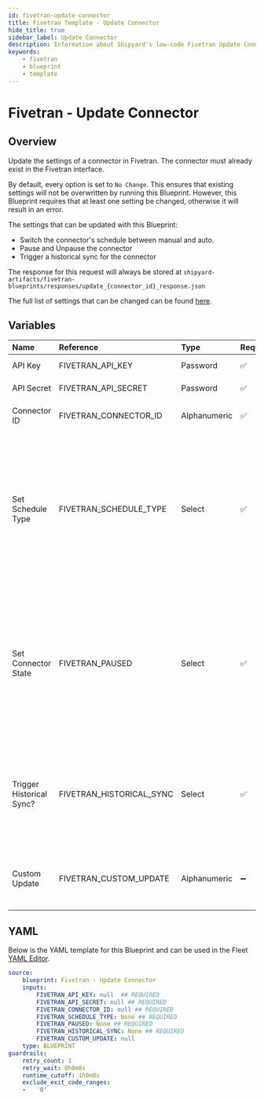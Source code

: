 ```yaml
---
id: fivetran-update-connector
title: Fivetran Template - Update Connector
hide_title: true
sidebar_label: Update Connector
description: Information about Shipyard's low-code Fivetran Update Connector blueprint. Update an existing connector's settings in Fivetran. Useful for pausing, setting manual schedules, or triggering historical syncs. 
keywords:
    - fivetran
    - blueprint
    - template
---
```


# Fivetran - Update Connector

## Overview
Update the settings of a connector in Fivetran. The connector must already exist in the Fivetran interface.

By default, every option is set to `No Change`. This ensures that existing settings will not be overwritten by running this Blueprint. However, this Blueprint requires that at least one setting be changed, otherwise it will result in an error.

The settings that can be updated with this Blueprint:
- Switch the connector's schedule between manual and auto.
- Pause and Unpause the connector
- Trigger a historical sync for the connector

The response for this request will always be stored at `shipyard-artifacts/fivetran-blueprints/responses/update_{connector_id}_response.json`

The full list of settings that can be changed can be found [here](https://fivetran.com/docs/rest-api/connectors#modifyaconnector).

## Variables

| Name                     | Reference                | Type         | Required           | Default | Options                                                                                               | Description                                                                                                                                                               |
|:-------------------------|:-------------------------|:-------------|:-------------------|:--------|:------------------------------------------------------------------------------------------------------|:--------------------------------------------------------------------------------------------------------------------------------------------------------------------------|
| API Key                  | FIVETRAN_API_KEY         | Password     | :white_check_mark: | -       | -                                                                                                     | Your account's unique API Key for Fivetran.                                                                                                                               |
| API Secret               | FIVETRAN_API_SECRET      | Password     | :white_check_mark: | -       | -                                                                                                     | Your account's unique API Secret for Fivetran.                                                                                                                            |
| Connector ID             | FIVETRAN_CONNECTOR_ID    | Alphanumeric | :white_check_mark: | -       | -                                                                                                     | The unique ID associated with a connector. Typically two words separated by an underscore.                                                                                |
| Set Schedule Type        | FIVETRAN_SCHEDULE_TYPE   | Select       | :white_check_mark: | `None`  | No Change: `None`<br></br><br></br>Manual: `manual`<br></br><br></br>Auto: `auto`<br></br><br></br>   | Set your connector's schedule to sync automatically, manually, or make no change.                                                                                         |
| Set Connector State      | FIVETRAN_PAUSED          | Select       | :white_check_mark: | `None`  | No Change: `None`<br></br><br></br>Paused: `TRUE`<br></br><br></br>Enabled: `FALSE`<br></br><br></br> | Set your connector to paused, enabled, or make no change.                                                                                                                 |
| Trigger Historical Sync? | FIVETRAN_HISTORICAL_SYNC | Select       | :white_check_mark: | `None`  | No Change: `None`<br></br><br></br>Yes: `TRUE`<br></br><br></br>                                      | Set your connector to start a historical sync, or make no change.                                                                                                         |
| Custom Update            | FIVETRAN_CUSTOM_UPDATE   | Alphanumeric | :heavy_minus_sign: | -       | -                                                                                                     | Additional connector parameters you would like to update, provided in a JSON format. These can be found at https://fivetran.com/docs/rest-api/connectors#modifyaconnector |


## YAML
Below is the YAML template for this Blueprint and can be used in the Fleet [YAML Editor](../../reference/fleets/yaml-editor.md).
```yaml
source:
    blueprint: Fivetran - Update Connector
    inputs:
        FIVETRAN_API_KEY: null  ## REQUIRED
        FIVETRAN_API_SECRET: null ## REQUIRED
        FIVETRAN_CONNECTOR_ID: null ## REQUIRED
        FIVETRAN_SCHEDULE_TYPE: None ## REQUIRED
        FIVETRAN_PAUSED: None ## REQUIRED
        FIVETRAN_HISTORICAL_SYNC: None ## REQUIRED
        FIVETRAN_CUSTOM_UPDATE: null
    type: BLUEPRINT
guardrails:
    retry_count: 1
    retry_wait: 0h0m0s
    runtime_cutoff: 1h0m0s
    exclude_exit_code_ranges:
    -   '0'

```
